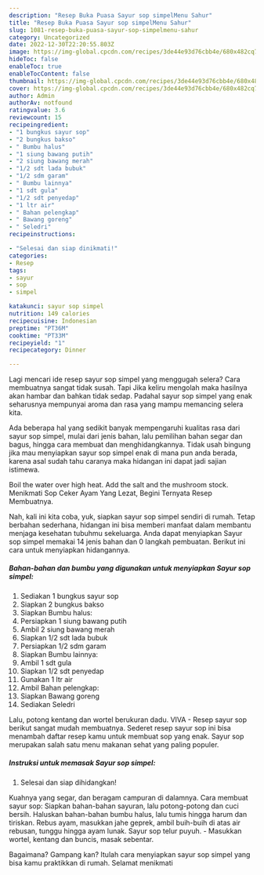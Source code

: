 ```yaml
---
description: "Resep Buka Puasa Sayur sop simpelMenu Sahur"
title: "Resep Buka Puasa Sayur sop simpelMenu Sahur"
slug: 1081-resep-buka-puasa-sayur-sop-simpelmenu-sahur
category: Uncategorized
date: 2022-12-30T22:20:55.803Z
image: https://img-global.cpcdn.com/recipes/3de44e93d76cbb4e/680x482cq70/sayur-sop-simpel-foto-resep-utama.jpg
hideToc: false
enableToc: true
enableTocContent: false
thumbnail: https://img-global.cpcdn.com/recipes/3de44e93d76cbb4e/680x482cq70/sayur-sop-simpel-foto-resep-utama.jpg
cover: https://img-global.cpcdn.com/recipes/3de44e93d76cbb4e/680x482cq70/sayur-sop-simpel-foto-resep-utama.jpg
author: Admin
authorAv: notfound
ratingvalue: 3.6
reviewcount: 15
recipeingredient:
- "1 bungkus sayur sop"
- "2 bungkus bakso"
- " Bumbu halus"
- "1 siung bawang putih"
- "2 siung bawang merah"
- "1/2 sdt lada bubuk"
- "1/2 sdm garam"
- " Bumbu lainnya"
- "1 sdt gula"
- "1/2 sdt penyedap"
- "1 ltr air"
- " Bahan pelengkap"
- " Bawang goreng"
- " Seledri"
recipeinstructions:

- "Selesai dan siap dinikmati!"
categories:
- Resep
tags:
- sayur
- sop
- simpel

katakunci: sayur sop simpel 
nutrition: 149 calories
recipecuisine: Indonesian
preptime: "PT36M"
cooktime: "PT33M"
recipeyield: "1"
recipecategory: Dinner

---
```



Lagi mencari ide resep sayur sop simpel yang menggugah selera? Cara membuatnya sangat tidak susah. Tapi Jika keliru mengolah maka hasilnya akan hambar dan bahkan tidak sedap. Padahal sayur sop simpel yang enak seharusnya mempunyai aroma dan rasa yang mampu memancing selera kita.


Ada beberapa hal yang sedikit banyak mempengaruhi kualitas rasa dari sayur sop simpel, mulai dari jenis bahan, lalu pemilihan bahan segar dan bagus, hingga cara membuat dan menghidangkannya. Tidak usah bingung jika mau menyiapkan sayur sop simpel enak di mana pun anda berada, karena asal sudah tahu caranya maka hidangan ini dapat jadi sajian istimewa.

Boil the water over high heat. Add the salt and the mushroom stock. Menikmati Sop Ceker Ayam Yang Lezat, Begini Ternyata Resep Membuatnya.


Nah, kali ini kita coba, yuk, siapkan sayur sop simpel sendiri di rumah. Tetap berbahan sederhana, hidangan ini bisa memberi manfaat dalam membantu menjaga kesehatan tubuhmu sekeluarga. Anda dapat menyiapkan Sayur sop simpel memakai 14 jenis bahan dan 0 langkah pembuatan. Berikut ini cara untuk menyiapkan hidangannya.

<!--inarticleads1-->

##### Bahan-bahan dan bumbu yang digunakan untuk menyiapkan Sayur sop simpel:

1. Sediakan 1 bungkus sayur sop
1. Siapkan 2 bungkus bakso
1. Siapkan  Bumbu halus:
1. Persiapkan 1 siung bawang putih
1. Ambil 2 siung bawang merah
1. Siapkan 1/2 sdt lada bubuk
1. Persiapkan 1/2 sdm garam
1. Siapkan  Bumbu lainnya:
1. Ambil 1 sdt gula
1. Siapkan 1/2 sdt penyedap
1. Gunakan 1 ltr air
1. Ambil  Bahan pelengkap:
1. Siapkan  Bawang goreng
1. Sediakan  Seledri


Lalu, potong kentang dan wortel berukuran dadu. VIVA - Resep sayur sop berikut sangat mudah membuatnya. Sederet resep sayur sop ini bisa menambah daftar resep kamu untuk membuat sop yang enak. Sayur sop merupakan salah satu menu makanan sehat yang paling populer. 

<!--inarticleads2-->

##### Instruksi untuk memasak Sayur sop simpel:


1. Selesai dan siap dihidangkan!

Kuahnya yang segar, dan beragam campuran di dalamnya. Cara membuat sayur sop: Siapkan bahan-bahan sayuran, lalu potong-potong dan cuci bersih. Haluskan bahan-bahan bumbu halus, lalu tumis hingga harum dan tiriskan. Rebus ayam, masukkan jahe geprek, ambil buih-buih di atas air rebusan, tunggu hingga ayam lunak. Sayur sop telur puyuh. - Masukkan wortel, kentang dan buncis, masak sebentar. 

Bagaimana? Gampang kan? Itulah cara menyiapkan sayur sop simpel yang bisa kamu praktikkan di rumah. Selamat menikmati
